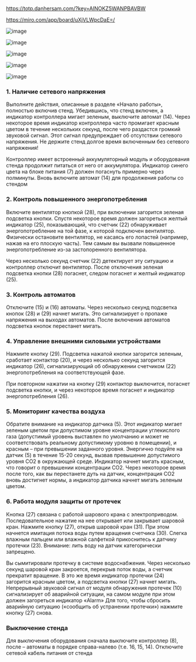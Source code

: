 https://totp.danhersam.com/?key=AINOKZ5WANPBAVBW

https://miro.com/app/board/uXjVLWpcDaE=/

![image](https://github.com/user-attachments/assets/a0798067-656d-43b2-aa34-ea468240d96d)

![image](https://github.com/user-attachments/assets/51aaedbb-83c5-49cb-aa50-66ec036c36e7)

![image](https://github.com/user-attachments/assets/434f9f7f-71d8-4850-b3e7-b92b71420ccd)

![image](https://github.com/user-attachments/assets/a05e246f-4c77-4dee-b427-6b3ae4a5b969)

![image](https://github.com/user-attachments/assets/eaecc3e3-b00d-4eb2-bff0-863b3fd3dfd8)

### 1. Наличие сетевого напряжения

Выполните действия, описанные в разделе «Начало работы», полностью включив стенд. Убедившись, что стенд включен, а индикатор контроллера мигает зеленым, выключите автомат (14). Через некоторое время индикатор контроллера часто промигает красным цветом в течение нескольких секунд, после чего раздастся громкий звуковой сигнал. Этот сигнал предупреждает об отсутствии сетевого напряжения. Не держите стенд долгое время включенным без сетевого напряжения!

Контроллер имеет встроенный аккумуляторный модуль и оборудования стенда продолжит питаться от него от аккумулятора. Индикатор синего цвета на блоке питания (7) должен погаснуть примерно через полминуты. Вновь включите автомат (14) для продолжения работы со стендом

### 2. Контроль повышенного энергопотребления
Включите вентилятор кнопкой (28), при включении загорится зеленая подсветка кнопки. Спустя некоторое время должен загореться желтый индикатор (25), показывающий, что счетчик (22) обнаруживает энергопотребление на той фазе, к которой подключен вентилятор. Физически остановите вентилятор, не касаясь его лопастей (например, нажав на его плоскую часть). Тем самым вы вызвали повышенное энергопотребление из-за застопоренного вентилятора.

Через несколько секунд счетчик (22) детектирует эту ситуацию и контроллер отключит вентилятор. После отключения зеленая подсветка кнопки (28) погаснет, следом погаснет и желтый индикатор (25).

### 3. Контроль автоматов
Отключите (15) и (16) автоматы. Через несколько секунд подсветка кнопок (28) и (29) начнет мигать. Это сигнализирует о пропаже напряжения на выходах автоматов. После включения автоматов подсветка кнопок перестанет мигать. 

### 4. Управление внешними силовыми устройствами
Нажмите кнопку (29). Подсветка нажатой кнопки загорится зеленым, сработает контактор (20), и через несколько секунд загорится индикатор (26), сигнализирующий об обнаружении счетчиком (22) энергопотребления на соответствующей фазе. 

При повторном нажатии на кнопку (29) контактор выключится, погаснет подсветка кнопки, и через некоторое время погаснет и индикатор энергопотребления (26).

### 5. Мониторинг качества воздуха
Обратите внимание на индикатор датчика (5). Этот индикатор мигает зеленым цветом при допустимом уровне концентрации углекислого газа (допустимый уровень выставлен по умолчанию и может не соответствовать реальному допустимому уровню в помещении), и красным – при превышении заданного уровня. Энергично подуйте на датчик (5) в течение 15-20 секунд, вызвав превышение допустимого уровня СО2 в окружающей среде. Индикатор начнет мигать красным, что говорит о превышении концентрации CO2. Через некоторое время после того, как вы перестанете дуть на датчик, концентрация СО2 вновь достигнет нормы, а индикатор датчика начнет мигать зеленым цветом. 

### 6. Работа модуля защиты от протечек
Кнопка (27) связана с работой шарового крана с электроприводом. Последовательное нажатие на нее открывает или закрывает шаровой кран. Нажмите кнопку (27), открыв шаровой кран (31). При этом начнется имитация потока воды путем вращения счетчика (30). Слегка влажным пальцем или влажной салфеткой прикоснитесь к датчику протечки (23). Внимание: лить воду на датчик категорически запрещено. 

Вы сымитировали протечку в системе водоснабжения. Через несколько секунд шаровой кран закроется, перекрыв поток воды, а счетчик прекратит вращение. В это же время индикатор протечки (24) загорится красным цветом, а подсветка кнопки (27) начнет мигать. Непрерывный звуковой сигнал от модуля обнаружения протечек (10) сигнализирует об аварийной ситуации, на самом модуле при этом должен загореться индикатор «Alarm» Для того, чтобы сбросить аварийную ситуацию («сообщить об устранении протечки») нажмите кнопку (27) снова.

### Выключение стенда
Для выключения оборудования сначала выключите контроллер (8), после – автоматы в порядке справа-налево (т.е. 16, 15, 14). Отключите сетевой кабель питания от стенда
